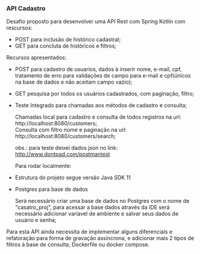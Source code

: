### API Cadastro

Desafio proposto para desenvolver uma API Rest com Spring Kotlin com rescursos:
- POST para inclusão de histórico cadastral;
- GET para concluta de históricos e filtros;

Recursos apresentados:  

- POST para cadastro de usuarios, dados à inserir nome, e-mail, cpf, tratamento de erro para validações de campo para e-mail e cpf(únicos na base de dados e não aceitam campo vazio);
- GET pesquisa por todos os usuários cadastrados, com paginação, filtro; 
- Teste Integrado para chamadas aos métodos de cadastro e consulta;

  Chamadas local para cadastro e consulta de todos registros na url: http://localhost:8080/customers;  
  Consulta com filtro nome e paginação na url: http://localhost:8080/customers/search;  
  
  obs.: para teste deixei dados json no link: http://www.dontpad.com/postmantest
  
  Para rodar localmente: 

- Estrutura do projeto segue versão Java SDK 11  
- Postgres para base de dados
  
  Será necessário criar uma base de dados no Postgres com o nome de "casatro_proj", para acessar a base dados através da IDE será necessário adicionar variavel de ambiente e salvar seus dados de usuário e senha;  
  
Para esta API ainda necessita de implementar alguns diferenciais e refatoração para forma de gravação assíncrona, e adicionar mais 2 tipos de filtros à base de consulta, Dockerfile ou docker compose.
    

  
 

